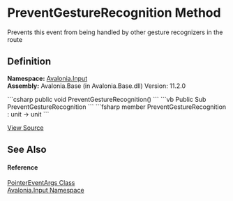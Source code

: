 # PreventGestureRecognition Method


Prevents this event from being handled by other gesture recognizers in the route



## Definition
**Namespace:** <a href="N_Avalonia_Input">Avalonia.Input</a>  
**Assembly:** Avalonia.Base (in Avalonia.Base.dll) Version: 11.2.0

<Tabs groupId="api-code-preview">
<TabItem value="csharp" label="C#">
```csharp
public void PreventGestureRecognition()
```
</TabItem>
<TabItem value="vb" label="VB">
```vb
Public Sub PreventGestureRecognition
```
</TabItem>
<TabItem value="fsharp" label="F#">
```fsharp
member PreventGestureRecognition : unit -> unit 
```
</TabItem>
</Tabs>



<a href="https://github.com/AvaloniaUI/Avalonia/tree/master/src/Avalonia.Base/Input/PointerEventArgs.cs#L141" title="View the source code">View Source</a>



## See Also


#### Reference
<a href="T_Avalonia_Input_PointerEventArgs">PointerEventArgs Class</a>  
<a href="N_Avalonia_Input">Avalonia.Input Namespace</a>  
